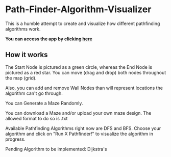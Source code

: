 # Path-Finder-Algorithm-Visualizer

This is a humble attempt to create and visualize how different pathfinding algorithms work.

**You can access the app by clicking [here](https://togeri.github.io/Path-Finder-Algorithm-Visualizer/)**


## How it works

The Start Node is pictured as a green circle, whereas the End Node is pictured as a red star. 
You can move (drag and drop) both nodes throughout the map (grid). 

Also, you can add and remove Wall Nodes than will represent locations the algorithm can't go through. 

You can Generate a Maze Randomly.

You can download a Maze and/or upload your own maze design. The allowed format to do so is .txt

Available Pathfinding Algorithms right now are DFS and BFS. Choose your algorithm and click on "Run X Pathfinder!" to visualize the algorithm in progress.

Pending Algorithm to be implemented: Dijkstra's
